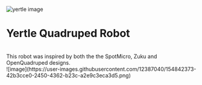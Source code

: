 ![yertle image](https://user-images.githubusercontent.com/12387040/154842275-bdfa513a-216f-4338-a8b1-da3162882eb2.png)
# Yertle Quadruped Robot
<br>
This robot was inspired by both the the SpotMicro, Zuku and OpenQuadruped designs.
<br>
![image](https://user-images.githubusercontent.com/12387040/154842373-42b3cce0-2450-4362-b23c-a2e9c3eca3d5.png)


